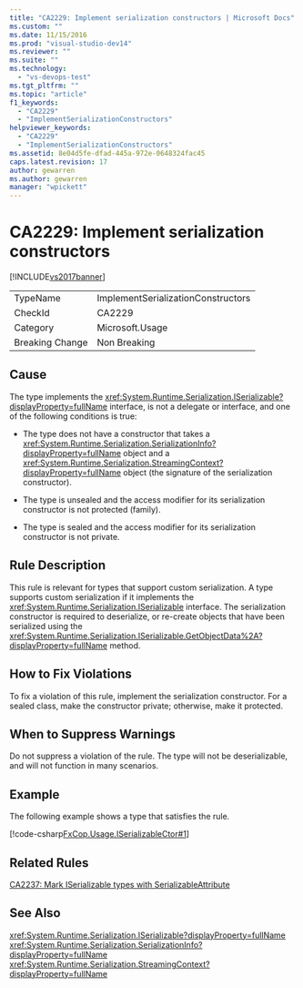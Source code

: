 ```yaml
---
title: "CA2229: Implement serialization constructors | Microsoft Docs"
ms.custom: ""
ms.date: 11/15/2016
ms.prod: "visual-studio-dev14"
ms.reviewer: ""
ms.suite: ""
ms.technology:
  - "vs-devops-test"
ms.tgt_pltfrm: ""
ms.topic: "article"
f1_keywords:
  - "CA2229"
  - "ImplementSerializationConstructors"
helpviewer_keywords:
  - "CA2229"
  - "ImplementSerializationConstructors"
ms.assetid: 8e04d5fe-dfad-445a-972e-0648324fac45
caps.latest.revision: 17
author: gewarren
ms.author: gewarren
manager: "wpickett"
---
```

# CA2229: Implement serialization constructors
[!INCLUDE[vs2017banner](../includes/vs2017banner.md)]

|||
|-|-|
|TypeName|ImplementSerializationConstructors|
|CheckId|CA2229|
|Category|Microsoft.Usage|
|Breaking Change|Non Breaking|

## Cause
 The type implements the <xref:System.Runtime.Serialization.ISerializable?displayProperty=fullName> interface, is not a delegate or interface, and one of the following conditions is true:

-   The type does not have a constructor that takes a <xref:System.Runtime.Serialization.SerializationInfo?displayProperty=fullName> object and a <xref:System.Runtime.Serialization.StreamingContext?displayProperty=fullName> object (the signature of the serialization constructor).

-   The type is unsealed and the access modifier for its serialization constructor is not protected (family).

-   The type is sealed and the access modifier for its serialization constructor is not private.

## Rule Description
 This rule is relevant for types that support custom serialization. A type supports custom serialization if it implements the <xref:System.Runtime.Serialization.ISerializable> interface. The serialization constructor is required to deserialize, or re-create objects that have been serialized using the <xref:System.Runtime.Serialization.ISerializable.GetObjectData%2A?displayProperty=fullName> method.

## How to Fix Violations
 To fix a violation of this rule, implement the serialization constructor. For a sealed class, make the constructor private; otherwise, make it protected.

## When to Suppress Warnings
 Do not suppress a violation of the rule. The type will not be deserializable, and will not function in many scenarios.

## Example
 The following example shows a type that satisfies the rule.

 [!code-csharp[FxCop.Usage.ISerializableCtor#1](../snippets/csharp/VS_Snippets_CodeAnalysis/FxCop.Usage.ISerializableCtor/cs/FxCop.Usage.ISerializableCtor.cs#1)]

## Related Rules
 [CA2237: Mark ISerializable types with SerializableAttribute](../code-quality/ca2237-mark-iserializable-types-with-serializableattribute.md)

## See Also
 <xref:System.Runtime.Serialization.ISerializable?displayProperty=fullName>
 <xref:System.Runtime.Serialization.SerializationInfo?displayProperty=fullName>
 <xref:System.Runtime.Serialization.StreamingContext?displayProperty=fullName>



